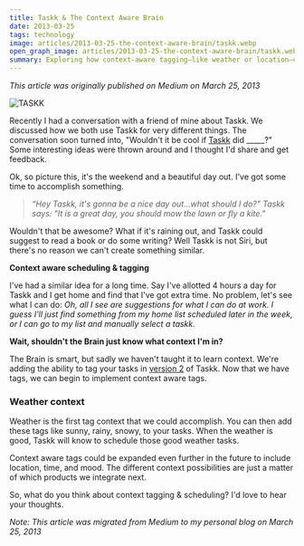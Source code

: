```yaml
---
title: Taskk & The Context Aware Brain
date: 2013-03-25
tags: technology
image: articles/2013-03-25-the-context-aware-brain/taskk.webp
open_graph_image: articles/2013-03-25-the-context-aware-brain/taskk.webp
summary: Exploring how context-aware tagging—like weather or location—could make task management smarter and more intuitive, inspired by early ideas for the Taskk app.
---
```


*This article was originally published on Medium on March 25, 2013*

![TASKK](articles/2013-03-25-the-context-aware-brain/taskk.webp)

Recently I had a conversation with a friend of mine about Taskk. We discussed how we both use Taskk for very different things. The conversation soon turned into, "Wouldn't it be cool if [Taskk](http://taskk.it/) did _____?" Some interesting ideas were thrown around and I thought I'd share and get feedback.

Ok, so picture this, it's the weekend and a beautiful day out. I've got some time to accomplish something.

> *“Hey Taskk, it's gonna be a nice day out…what should I do?" Taskk says: "It is a great day, you should mow the lawn or fly a kite."*

Wouldn't that be awesome? What if it's raining out, and Taskk could suggest to read a book or do some writing? Well Taskk is not Siri, but there's no reason we can't create something similar.

**Context aware scheduling & tagging**

I've had a similar idea for a long time. Say I've allotted 4 hours a day for Taskk and I get home and find that I've got extra time. No problem, let's see what I can do:
*Oh, all I see are suggestions for what I can do at work. I guess I'll just find something from my home list scheduled later in the week, or I can go to my list and manually select a taskk.*

**Wait, shouldn't the Brain just know what context I'm in?**

The Brain is smart, but sadly we haven't taught it to learn context. We're adding the ability to tag your tasks in [version 2](https://dribbble.com/shots/1669896-Taskk-Manage) of Taskk. Now that we have tags, we can begin to implement context aware tags.

### Weather context

Weather is the first tag context that we could accomplish. You can then add these tags like sunny, rainy, snowy, to your tasks. When the weather is good, Taskk will know to schedule those good weather tasks.

Context aware tags could be expanded even further in the future to include location, time, and mood. The different context possibilities are just a matter of which products we integrate next.

So, what do you think about context tagging & scheduling? I'd love to hear your thoughts.

*Note: This article was migrated from Medium to my personal blog on March 25, 2013* 